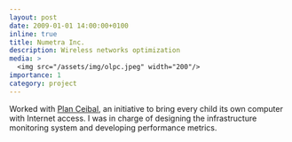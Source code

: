 ```yaml
---
layout: post
date: 2009-01-01 14:00:00+0100
inline: true
title: Numetra Inc.
description: Wireless networks optimization
media: >
  <img src="/assets/img/olpc.jpeg" width="200"/>
importance: 1
category: project
---
```


Worked with [Plan Ceibal](https://ceibal.edu.uy/), an initiative to bring every child its own computer with Internet access. I was in charge of designing the infrastructure monitoring system and developing performance metrics.